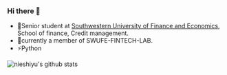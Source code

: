 ### Hi there 👋
- 🔭Senior student at [Southwestern University of Finance and Economics](https://www.swufe.edu.cn/), School of finance, Credit management.
- 🌱currently a member of SWUFE-FINTECH-LAB.
- ⚡Python


![nieshiyu's github stats](https://github-readme-stats.vercel.app/api?username=nieshiyu)


<!--
**nieshiyu/nieshiyu** is a ✨ _special_ ✨ repository because its `README.md` (this file) appears on your GitHub profile.

Here are some ideas to get you started:

- 🔭 I’m currently working on ...
- 🌱 I’m currently learning ...
- 👯 I’m looking to collaborate on ...
- 🤔 I’m looking for help with ...
- 💬 Ask me about ...
- 📫 How to reach me: ...
- 😄 Pronouns: ...
- ⚡ Fun fact: ...
-->

